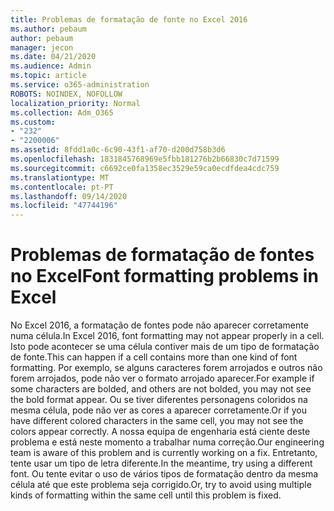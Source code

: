 ```yaml
---
title: Problemas de formatação de fonte no Excel 2016
ms.author: pebaum
author: pebaum
manager: jecon
ms.date: 04/21/2020
ms.audience: Admin
ms.topic: article
ms.service: o365-administration
ROBOTS: NOINDEX, NOFOLLOW
localization_priority: Normal
ms.collection: Adm_O365
ms.custom:
- "232"
- "2200006"
ms.assetid: 8fdd1a0c-6c90-43f1-af70-d200d758b3d6
ms.openlocfilehash: 1831845768969e5fbb181276b2b66830c7d71599
ms.sourcegitcommit: c6692ce0fa1358ec3529e59ca0ecdfdea4cdc759
ms.translationtype: MT
ms.contentlocale: pt-PT
ms.lasthandoff: 09/14/2020
ms.locfileid: "47744196"
---
```

# <a name="font-formatting-problems-in-excel"></a><span data-ttu-id="4e086-102">Problemas de formatação de fontes no Excel</span><span class="sxs-lookup"><span data-stu-id="4e086-102">Font formatting problems in Excel</span></span>

<span data-ttu-id="4e086-103">No Excel 2016, a formatação de fontes pode não aparecer corretamente numa célula.</span><span class="sxs-lookup"><span data-stu-id="4e086-103">In Excel 2016, font formatting may not appear properly in a cell.</span></span> <span data-ttu-id="4e086-104">Isto pode acontecer se uma célula contiver mais de um tipo de formatação de fonte.</span><span class="sxs-lookup"><span data-stu-id="4e086-104">This can happen if a cell contains more than one kind of font formatting.</span></span> <span data-ttu-id="4e086-105">Por exemplo, se alguns caracteres forem arrojados e outros não forem arrojados, pode não ver o formato arrojado aparecer.</span><span class="sxs-lookup"><span data-stu-id="4e086-105">For example if some characters are bolded, and others are not bolded, you may not see the bold format appear.</span></span> <span data-ttu-id="4e086-106">Ou se tiver diferentes personagens coloridos na mesma célula, pode não ver as cores a aparecer corretamente.</span><span class="sxs-lookup"><span data-stu-id="4e086-106">Or if you have different colored characters in the same cell, you may not see the colors appear correctly.</span></span> <span data-ttu-id="4e086-107">A nossa equipa de engenharia está ciente deste problema e está neste momento a trabalhar numa correção.</span><span class="sxs-lookup"><span data-stu-id="4e086-107">Our engineering team is aware of this problem and is currently working on a fix.</span></span> <span data-ttu-id="4e086-108">Entretanto, tente usar um tipo de letra diferente.</span><span class="sxs-lookup"><span data-stu-id="4e086-108">In the meantime, try using a different font.</span></span> <span data-ttu-id="4e086-109">Ou tente evitar o uso de vários tipos de formatação dentro da mesma célula até que este problema seja corrigido.</span><span class="sxs-lookup"><span data-stu-id="4e086-109">Or, try to avoid using multiple kinds of formatting within the same cell until this problem is fixed.</span></span>
  